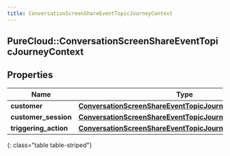```yaml
---
title: ConversationScreenShareEventTopicJourneyContext
---
```

## PureCloud::ConversationScreenShareEventTopicJourneyContext

## Properties

|Name | Type | Description | Notes|
|------------ | ------------- | ------------- | -------------|
| **customer** | [**ConversationScreenShareEventTopicJourneyCustomer**](ConversationScreenShareEventTopicJourneyCustomer.html) |  | [optional] |
| **customer_session** | [**ConversationScreenShareEventTopicJourneyCustomerSession**](ConversationScreenShareEventTopicJourneyCustomerSession.html) |  | [optional] |
| **triggering_action** | [**ConversationScreenShareEventTopicJourneyAction**](ConversationScreenShareEventTopicJourneyAction.html) |  | [optional] |
{: class="table table-striped"}


